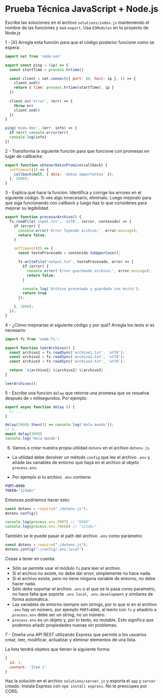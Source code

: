 # Prueba Técnica JavaScript + Node.js

Escribe las soluciones en el archivo `solutions/index.js` manteniendo el nombre de las funciones y sus `export`. Usa `ESModules` en tu proyecto de Node.js

1 - [X] Arregla esta función para que el código posterior funcione como se espera:

```javascript
import net from 'node:net'

export const ping = (ip) => {
  const startTime = process.hrtime()

  const client = net.connect({ port: 80, host: ip }, () => {
    client.end()
    return { time: process.hrtime(startTime), ip }
  })
  
  client.on('error', (err) => {
    throw err
    client.end()
  })
}

ping('midu.dev', (err, info) => {
  if (err) console.error(err)
  console.log(info)
})
```

2 - Transforma la siguiente función para que funcione con promesas en lugar de callbacks:

```javascript
export function obtenerDatosPromise(callback) {
  setTimeout(() => {
    callback(null, { data: 'datos importantes' });
  }, 2000);
}
```

3 - Explica qué hace la funcion. Identifica y corrige los errores en el siguiente código. Si ves algo innecesario, elimínalo. Luego mejoralo para que siga funcionando con callback y luego haz lo que consideres para mejorar su legibilidad.

```javascript
export function procesarArchivo() {
  fs.readFile('input.txt', 'utf8', (error, contenido) => {
    if (error) {
      console.error('Error leyendo archivo:', error.message);
      return false;
    }

    setTimeout(() => {
      const textoProcesado = contenido.toUpperCase();

      fs.writeFile('output.txt', textoProcesado, error => {
        if (error) {
          console.error('Error guardando archivo:', error.message);
          return false;
        }

        console.log('Archivo procesado y guardado con éxito');
        return true
      });

    }, 1000);
  });
}
```

4 - ¿Cómo mejorarías el siguiente código y por qué? Arregla los tests si es necesario:

```javascript
import fs from 'node:fs';

export function leerArchivos() {
  const archivo1 = fs.readSync('archivo1.txt', 'utf8');
  const archivo2 = fs.readSync('archivo2.txt', 'utf8');
  const archivo3 = fs.readSync('archivo3.txt', 'utf8');

  return `${archivo1} ${archivo2} ${archivo3}`
}

leerArchivos();
```

5 - Escribe una funcion `delay` que retorne una promesa que se resuelva después de `n` milisegundos. Por ejemplo:

```javascript
export async function delay () {
  // ...
}

delay(3000).then(() => console.log('Hola mundo'));
// o..
await delay(3000)
console.log('Hola mundo')
```

6. Vamos a crear nuestra propia utilidad `dotenv` en el archivo `dotenv.js`.

- La utilidad debe devolver un método `config` que lee el archivo `.env` y añade las variables de entorno que haya en el archivo al objeto `process.env`.

- Por ejemplo si tu archivo `.env` contiene:

```sh
PORT=8080
TOKEN="123abc"
```

Entonces podríamos hacer esto:

```javascript
const dotenv = require("./dotenv.js");
dotenv.config()

console.log(process.env.PORT) // "8008"
console.log(process.env.TOKEN) // "123abc"
```

También se le puede pasar el path del archivo `.env` como parámetro:

```javascript
const dotenv = require("./dotenv.js");
dotenv.config("./config/.env.local")
```

Cosas a tener en cuenta:

- Sólo se permite usar el módulo `fs` para leer el archivo.
- Si el archivo no existe, no debe dar error, simplemente no hace nada.
- Si el archivo existe, pero no tiene ninguna variable de entorno, no debe hacer nada.
- Sólo debe soportar el archivo `.env` o el que se le pasa como parametro, no hace falta que soporte `.env.local`, `.env.development` y similares de forma automática.
- Las variables de entorno siempre son strings, por lo que si en el archivo `.env` hay un número, por ejemplo `PORT=8080`, al leerlo con `fs` y añadirlo a `process.env` debe ser un string, no un número.
- `process.env` es un objeto y, por lo tanto, es mutable. Esto significa que podemos añadir propiedades nuevas sin problemas.


7 - Diseña una API REST utilizando Express que permite a los usuarios crear, leer, modificar, actualizar y eliminar elementos de una lista.

La lista tendrá objetos que tienen la siguiente forma:

```javascript
{
  id: 1,
  content: 'Item 1'
}
```

Haz la solución en el archivo `solutions/server.js` y exporta el `app` y `server` creado.
Instala Express con `npm install express`. No te preocupes por CORS.